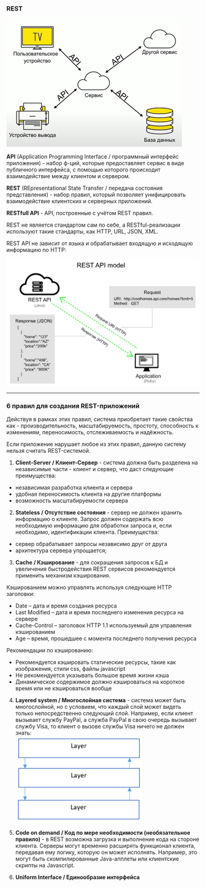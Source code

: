 ### REST

![](./imgs/api.png)

**API** (Application Programming Interface / программный интерфейс приложения) - набор ф-ций, которые предоставляет сервис в виде публичного интерфейса, с помощью которого происходит взаимодействие между клиентом и сервером.   

**REST** (REpresentational State Transfer / передача состояния представления) - набор правил, который позволяет унифицировать взаимодействие клиентских и серверных приложений.

**RESTfull API** - API, построенные с учётом REST правил.

REST не является стандартом сам по себе, а RESTful-реализации используют такие стандарты, как HTTP, URL, JSON, XML.

REST API не зависит от языка и обрабатывает входящую и исходящую информацию по HTTP:

![](./imgs/02.2.png)

---

### 6 правил для создания REST-приложений

Действуя в рамках этих правил, система приобретает такие свойства как - производительность, масштабируемость, простоту, способность к изменениям, переносимость, отслеживаемость и надёжность.

Если приложение нарушает любое из этих правил, данную систему нельзя считать REST-системой.

1. **Client-Server / Клиент-Сервер** - система должна быть разделена на независимые части - клиент и сервер, что даст следующие преимущества:   
- независимая разработка клиента и сервера
- удобная переносимость клиента на другие платформы
- возможность масштабируемости сервера
  
2. **Stateless / Отсутствие состояния** - сервер не должен хранить информацию о клиенте. Запрос должен содержать всю необходимую информацию для обработки запроса и, если необходимо, идентификации клиента. Преимущества:
- сервер обрабатывает запросы независимо друг от друга
- архитектура сервера упрощается;

3. **Cache / Кэширование** - для сокращения запросов к БД и увеличения быстродействия REST сервисов рекомендуется применить механизм кэширования.   

Кэшированием можно управлять используя следующие HTTP заголовки:
- Date – дата и время создания ресурса
- Last Modified – дата и время последнего изменения ресурса на сервере
- Cache-Control – заголовок HTTP 1.1 используемый для управления кэшированием
- Age – время, прошедшее с момента последнего получения ресурса

Рекомендации по кэшированию:
- Рекомендуется кэшировать статические ресурсы, такие как изображения, стили css, файлы javascript
- Не рекомендуется указывать большое время жизни кэша
- Динамическое содержимое должно кэшироваться на короткое время или не кэшироваться вообще

4. **Layered system / Многоcлойная система** - система может быть многослойной, но с условием, что каждый слой может видеть только непосредственно следующий слой. Например, если клиент вызывает службу PayPal, а служба PayPal в свою очередь вызывает службу Visa, то клиент о вызове службы Visa ничего не должен знать:      
![](./imgs/02.1.png)

5. **Code on demand / Код по мере необходимости (необязательное правило)** - в REST возможна загрузка и выполнение кода на стороне клиента. Серверы могут временно расширять функционал клиента, передавая ему логику, которую он может исполнять. Например, это могут быть скомпилированные Java-апплеты или клиентские скрипты на Javascript.

6. **Uniform Interface / Единообразие интерфейса**